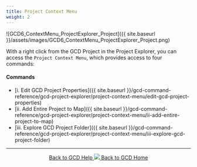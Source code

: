 ```yaml
---
title: Project Context Menu
weight: 2
---
```


![GCD6_ContextMenu_ProjectExplorer_Project]({{ site.baseurl }}/assets/images/GCD6_ContextMenu_ProjectExplorer_Project.png)

With a right click from the GCD Project in the Project Explorer, you can access the `Project Context Menu`, which provides access to four commands:

#### Commands

- [i. Edit GCD Project Properties]({{ site.baseurl }}/gcd-command-reference/gcd-project-explorer/project-context-menu/edit-gcd-project-properties)
- [ii. Add Entire Project to Map]({{ site.baseurl }}/gcd-command-reference/gcd-project-explorer/project-context-menu/ii-add-entire-project-to-map)
- [iii. Explore GCD Project Folder]({{ site.baseurl }}/gcd-command-reference/gcd-project-explorer/project-context-menu/iii-explore-gcd-project-folder)

------
<div align="center">
	<a class="hollow button" href="{{ site.baseurl }}/Help"><i class="fa fa-chevron-circle-left"></i>  Back to GCD Help </a>  
	<a class="hollow button" href="{{ site.baseurl }}/"><img src="{{ site.baseurl}}/assets/images/icons/GCDAddIn.png">  Back to GCD Home </a>  
</div>